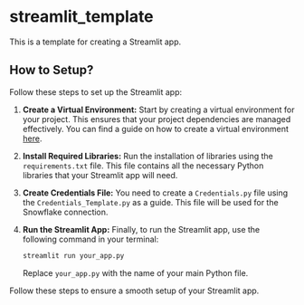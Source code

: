 # streamlit_template
This is a template for creating a Streamlit app.

## How to Setup?

Follow these steps to set up the Streamlit app:

1. **Create a Virtual Environment:** Start by creating a virtual environment for your project. This ensures that your project dependencies are managed effectively. You can find a guide on how to create a virtual environment [here](https://nimbusintelligence.com/2023/12/virtual-environments-python/).

2. **Install Required Libraries:** Run the installation of libraries using the `requirements.txt` file. This file contains all the necessary Python libraries that your Streamlit app will need.

3. **Create Credentials File:** You need to create a `Credentials.py` file using the `Credentials_Template.py` as a guide. This file will be used for the Snowflake connection.

4. **Run the Streamlit App:** Finally, to run the Streamlit app, use the following command in your terminal:

    ```bash
    streamlit run your_app.py
    ```

    Replace `your_app.py` with the name of your main Python file.

Follow these steps to ensure a smooth setup of your Streamlit app.
